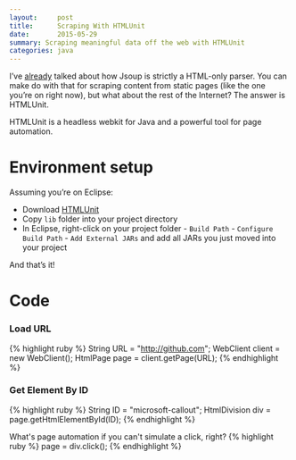 ```yaml
---
layout:     post
title:      Scraping With HTMLUnit
date:       2015-05-29
summary: Scraping meaningful data off the web with HTMLUnit
categories: java
---
```


I’ve [already](http://sravan953.github.io/android/java/2015/05/15/JsoupTroubles/) talked about how Jsoup is strictly a HTML-only parser. You can make do with that for scraping content from static pages (like the one you’re on right now), but what about the rest of the Internet? The answer is HTMLUnit.

HTMLUnit is a headless webkit for Java and a powerful tool for page automation.

# Environment setup

Assuming you’re on Eclipse:
* Download [HTMLUnit](http://sourceforge.net/projects/htmlunit/files/htmlunit/)
* Copy `lib` folder into your project directory
* In Eclipse, right-click on your project folder - `Build Path` - `Configure Build Path` - `Add External JARs` and add all JARs you just moved into your project

And that’s it!

# Code

### Load URL

{% highlight ruby %}
String URL = "http://github.com";
WebClient client = new WebClient();
HtmlPage page = client.getPage(URL);
{% endhighlight %}

### Get Element By ID
{% highlight ruby %}
String ID = "microsoft-callout";
HtmlDivision div = page.getHtmlElementById(ID);
{% endhighlight %}

What's page automation if you can't simulate a click, right?
{% highlight ruby %}
page = div.click();
{% endhighlight %}
